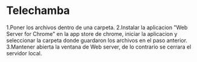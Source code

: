 # Telechamba

1.Poner los archivos dentro de una carpeta.
2.Instalar la aplicacion "Web Server for Chrome" en la app store de chrome, iniciar la aplicacion y seleccionar la carpeta donde guardaron los archivos 
  en el paso anterior.
3.Mantener abierta la ventana de Web server, de lo contrario se cerrara el servidor local.

